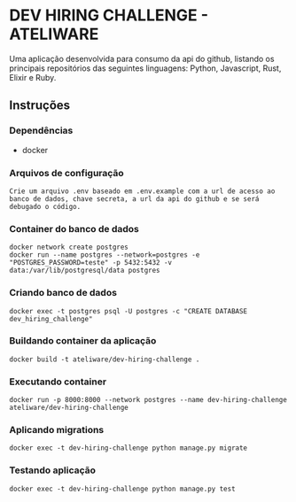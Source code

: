 # DEV HIRING CHALLENGE - ATELIWARE

Uma aplicação desenvolvida para consumo da api do github, listando os principais repositórios das seguintes linguagens: Python, Javascript, Rust, Elixir e Ruby. 

## Instruções

### Dependências
- docker

### Arquivos de configuração
    Crie um arquivo .env baseado em .env.example com a url de acesso ao banco de dados, chave secreta, a url da api do github e se será debugado o código.

### Container do banco de dados
    docker network create postgres
    docker run --name postgres --network=postgres -e "POSTGRES_PASSWORD=teste" -p 5432:5432 -v data:/var/lib/postgresql/data postgres

### Criando banco de dados
    docker exec -t postgres psql -U postgres -c "CREATE DATABASE dev_hiring_challenge"

### Buildando container da aplicação
    docker build -t ateliware/dev-hiring-challenge .

### Executando container
    docker run -p 8000:8000 --network postgres --name dev-hiring-challenge ateliware/dev-hiring-challenge

### Aplicando migrations
    docker exec -t dev-hiring-challenge python manage.py migrate

### Testando aplicação
    docker exec -t dev-hiring-challenge python manage.py test